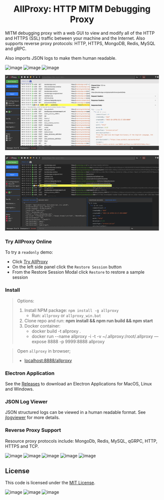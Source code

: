 <h1 align="center" style="border-bottom: none;">AllProxy: HTTP MITM Debugging Proxy</h1>

MITM debugging proxy with a web GUI to view and modify all of the HTTP and HTTPS (SSL) traffic between your machine and the Internet.  Also supports reverse proxy protocols: HTTP, HTTPS, MongoDB, Redis, MySQL and gRPC.

Also imports JSON logs to make them human readable.

![image](https://img.shields.io/badge/mac%20os-000000?style=for-the-badge&logo=apple&logoColor=white)
![image](https://img.shields.io/badge/Linux-FCC624?style=for-the-badge&logo=linux&logoColor=black)
![image](https://img.shields.io/badge/Windows-0078D6?style=for-the-badge&logo=windows&logoColor=white)

![Alt text](image-2.png)

![Alt text](image-1.png)

### Try AllProxy Online

To try a `readonly` demo:
* Click [Try AllProxy](http://allproxy.ddns.net/allproxy)
* On the left side panel click the `Restore Session` button
* From the Restore Session Modal click `Restore` to restore a sample session

### Install

> Options:
> 1. Install NPM package: `npm install -g allproxy`
>    * Run: `allproxy` or `allproxy_win.bat`
> 2. Clone repo and run: **npm install && npm run build && npm start**
> 3. Docker container:
>    * docker build -t allproxy .
>    * docker run --name allproxy -i -t -v ~/.allproxy:/root/.allproxy —expose 8888 -p 9999:8888  allproxy

> Open `allproxy` in browser;
>    * [localhost:8888/allproxy](http://localhost:8888/allproxy)

### Electron Application

See the [Releases](https://github.com/allproxy/allproxy/releases) to download an Electron Applications for MacOS, Linux and Windows.

### JSON Log Viewer

JSON structured logs can be viewed in a human readable format.  See [jlogviewer](https://github.com/allproxy/jlogviewer) for more details.

### Reverse Proxy Support
Resource proxy protocols include: MongoDb, Redis, MySQL, qGRPC, HTTP, HTTPS and TCP.

![image](https://img.shields.io/badge/HTML-239120?style=for-the-badge&logo=html5&logoColor=white)
![image](https://img.shields.io/badge/MySQL-005C84?style=for-the-badge&logo=mysql&logoColor=white)
![image](https://img.shields.io/badge/MariaDB-003545?style=for-the-badge&logo=mariadb&logoColor=white)
![image](https://img.shields.io/badge/MongoDB-4EA94B?style=for-the-badge&logo=mongodb&logoColor=white)
![image](https://img.shields.io/badge/redis-%23DD0031.svg?&style=for-the-badge&logo=redis&logoColor=white)

## License

This code is licensed under the [MIT License](https://opensource.org/licenses/MIT).

![image](https://img.shields.io/badge/TypeScript-007ACC?style=for-the-badge&logo=typescript&logoColor=white) ![image](	https://img.shields.io/badge/React-20232A?style=for-the-badge&logo=react&logoColor=61DAFB) ![image](https://img.shields.io/badge/Node.js-43853D?style=for-the-badge&logo=node.js&logoColor=white)
